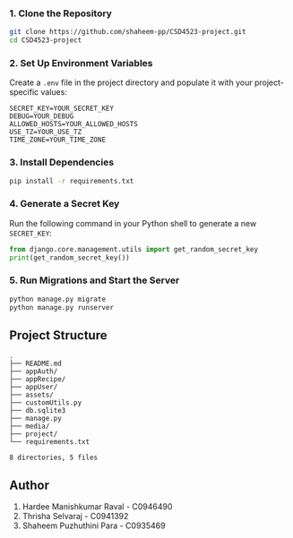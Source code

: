 ### 1. Clone the Repository
```bash
git clone https://github.com/shaheem-pp/CSD4523-project.git
cd CSD4523-project
```


### 2. Set Up Environment Variables

Create a `.env` file in the project directory and populate it with your project-specific values:
```env
SECRET_KEY=YOUR_SECRET_KEY
DEBUG=YOUR_DEBUG
ALLOWED_HOSTS=YOUR_ALLOWED_HOSTS
USE_TZ=YOUR_USE_TZ
TIME_ZONE=YOUR_TIME_ZONE
```


### 3. Install Dependencies

```bash
pip install -r requirements.txt
```


### 4. Generate a Secret Key

Run the following command in your Python shell to generate a new `SECRET_KEY`:
```python
from django.core.management.utils import get_random_secret_key
print(get_random_secret_key())
```


### 5. Run Migrations and Start the Server

```bash
python manage.py migrate
python manage.py runserver
```


## Project Structure

```text
.
├── README.md
├── appAuth/
├── appRecipe/
├── appUser/
├── assets/
├── customUtils.py
├── db.sqlite3
├── manage.py
├── media/
├── project/
└── requirements.txt

8 directories, 5 files
```

## Author
1. Hardee Manishkumar Raval - C0946490
2. Thrisha Selvaraj - C0941392
3. Shaheem Puzhuthini Para - C0935469
